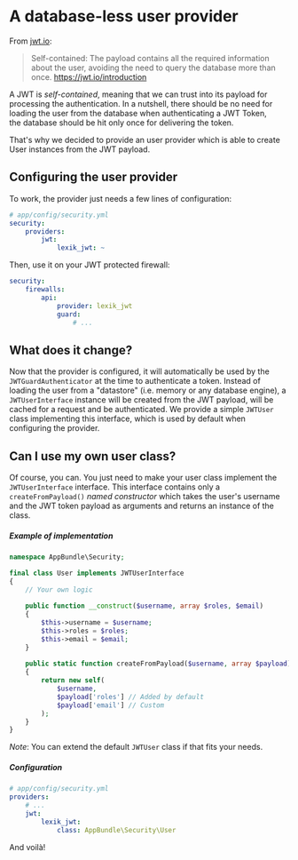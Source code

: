 A database-less user provider
=============================

From [jwt.io](https://jwt.io/introduction):

> Self-contained: The payload contains all the required information about the user, avoiding the need to query the database more than once.
> https://jwt.io/introduction

A JWT is _self-contained_, meaning that we can trust into its payload for processing the authentication. 
In a nutshell, there should be no need for loading the user from the database when authenticating a JWT Token,  
the database should be hit only once for delivering the token. 

That's why we decided to provide an user provider which is able to create User instances from the JWT payload.

Configuring the user provider
-----------------------------

To work, the provider just needs a few lines of configuration:

```yaml
# app/config/security.yml
security:
    providers:
        jwt: 
            lexik_jwt: ~
```

Then, use it on your JWT protected firewall:

```yaml
security:
    firewalls:
        api:
            provider: lexik_jwt
            guard:
                # ...
```

What does it change?
--------------------

Now that the provider is configured, it will automatically be used by the `JWTGuardAuthenticator` at the time to authenticate a token.
Instead of loading the user from a "datastore" (i.e. memory or any database engine), a `JWTUserInterface` instance will be created from the JWT payload, will be cached for a request and be authenticated.
We provide a simple  `JWTUser` class implementing this interface, which is used by default when configuring the provider.

Can I use my own user class?
----------------------------

Of course, you can. You just need to make your user class implement the `JWTUserInterface` interface.
This interface contains only a `createFromPayload()` _named constructor_ which takes the user's username and 
the JWT token payload as arguments and returns an instance of the class.

##### Example of implementation

```php
namespace AppBundle\Security;

final class User implements JWTUserInterface
{
    // Your own logic
    
    public function __construct($username, array $roles, $email)
    {
        $this->username = $username;
        $this->roles = $roles;
        $this->email = $email;
    }
    
    public static function createFromPayload($username, array $payload)
    {
        return new self(
            $username,
            $payload['roles'] // Added by default
            $payload['email'] // Custom
        );
    }
}
```

_Note_:  You can extend the default `JWTUser` class if that fits your needs.

##### Configuration

```yaml
# app/config/security.yml
providers:
    # ...
    jwt:
        lexik_jwt:
            class: AppBundle\Security\User
```

And voilà!
